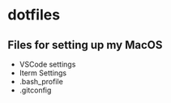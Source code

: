 # dotfiles

## Files for setting up my MacOS

* VSCode settings
* Iterm Settings
* .bash_profile
* .gitconfig

